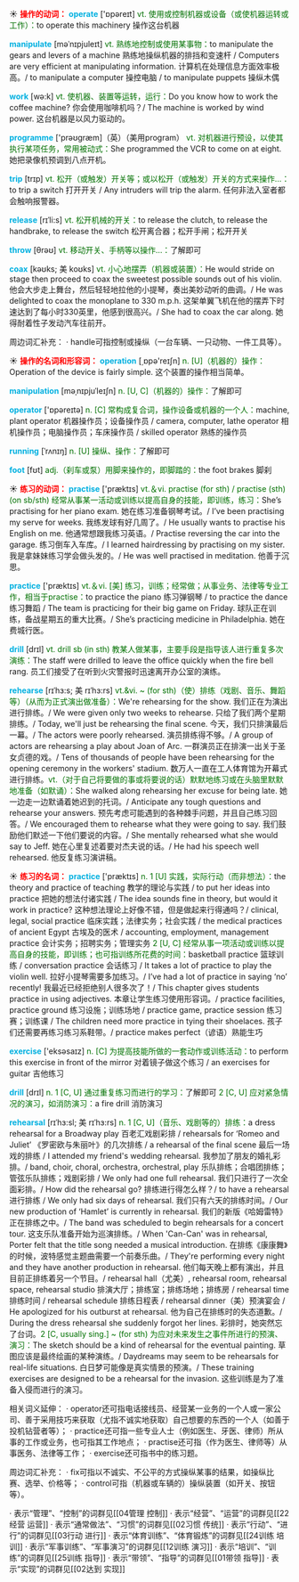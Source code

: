 ☀ <font color="red">**操作的动词：**</font>
<font color="sky blue">**operate**</font> ['ɒpəreɪt] 
<font color="rgb(227, 108, 9)">vt. 使用或控制机器或设备（或使机器运转或工作）：</font>to operate this machinery 操作这台机器

<font color="sky blue">**manipulate**</font> [məˈnɪpjuleɪt]
<font color="rgb(227, 108, 9)">vt. 熟练地控制或使用某事物：</font>to manipulate the gears and levers of a machine 熟练地操纵机器的排挡和变速杆 / Computers are very efficient at manipulating information. 计算机在处理信息方面效率极高。/ to manipulate a computer 操控电脑 / to manipulate puppets 操纵木偶

<font color="sky blue">**work**</font> [wə:k] 
<font color="rgb(227, 108, 9)">vt. 使机器、装置等运转，运行：</font>Do you know how to work the coffee machine? 你会使用咖啡机吗？/ The machine is worked by wind power. 这台机器是以风力驱动的。

<font color="sky blue">**programme**</font> ['prəʊɡræm]（英）（美用program）
<font color="rgb(227, 108, 9)">vt. 对机器进行预设，以使其执行某项任务，常用被动式：</font>She programmed the VCR to come on at eight. 她把录像机预调到八点开机。

<font color="sky blue">**trip**</font> [trɪp] 
<font color="rgb(227, 108, 9)">vt. 松开（或触发）开关等；或以松开（或触发）开关的方式来操作…：</font>to trip a switch 打开开关 / Any intruders will trip the alarm. 任何非法入室者都会触响报警器。
           
<font color="sky blue">**release**</font> [rɪˈli:s]
<font color="rgb(227, 108, 9)">vt. 松开机械的开关：</font>to release the clutch, to release the handbrake, to release the switch 松开离合器；松开手闸；松开开关

<font color="sky blue">**throw**</font> [θrəʊ] 
<font color="rgb(227, 108, 9)">vt. 移动开关、手柄等以操作…：</font>了解即可

<font color="sky blue">**coax**</font> [kəʊks; 美 koʊks]
<font color="rgb(227, 108, 9)">vt. 小心地摆弄（机器或装置）：</font>He would stride on stage then proceed to coax the sweetest possible sounds out of his violin. 他会大步走上舞台，然后轻轻地拉他的小提琴，奏出美妙动听的曲调。/ He was delighted to coax the monoplane to 330 m.p.h. 这架单翼飞机在他的摆弄下时速达到了每小时330英里，他感到很高兴。/ She had to coax the car along. 她得耐着性子发动汽车往前开。

周边词汇补充：
· handle可指控制或操纵（一台车辆、一只动物、一件工具等）。

☀ <font color="red">**操作的名词和形容词：**</font>
<font color="sky blue">**operation**</font> [͵ɒpə'reɪʃn] 
<font color="rgb(227, 108, 9)">n. [U]（机器的）操作：</font>Operation of the device is fairly simple. 这个装置的操作相当简单。
           
<font color="sky blue">**manipulation**</font> [məˌnɪpjuˈleɪʃn]
<font color="rgb(227, 108, 9)">n. [U, C]（机器的）操作：</font>了解即可

<font color="sky blue">**operator**</font> ['ɒpəreɪtə] 
<font color="rgb(227, 108, 9)">n. [C] 常构成复合词，操作设备或机器的一个人：</font>machine, plant operator 机器操作员；设备操作员 / camera, computer, lathe operator 相机操作员；电脑操作员；车床操作员 / skilled operator 熟练的操作员
           
<font color="sky blue">**running**</font> [ˈrʌnɪŋ]
<font color="rgb(227, 108, 9)">n. [U] 操纵、操作：</font>了解即可

<font color="sky blue">**foot**</font> [fʊt] 
<font color="rgb(227, 108, 9)">adj.（刹车或泵）用脚来操作的，即脚踏的：</font>the foot brakes 脚刹

☀ <font color="red">**练习的动词：**</font>
<font color="sky blue">**practise**</font> ['præktɪs] 
<font color="rgb(227, 108, 9)">vt.＆vi. practise (for sth) / practise (sth) (on sb/sth) 经常从事某一活动或训练以提高自身的技能，即训练，练习：</font>She’s practising for her piano exam. 她在练习准备钢琴考试。/ I’ve been practising my serve for weeks. 我练发球有好几周了。/ He usually wants to practise his English on me. 他通常想跟我练习英语。/ Practise reversing the car into the garage. 练习倒车入车库。/ I learned hairdressing by practising on my sister. 我是拿妹妹练习学会做头发的。/ He was well practised in meditation. 他善于沉思。

<font color="sky blue">**practice**</font> ['præktɪs] 
<font color="rgb(227, 108, 9)">vt.＆vi. [美] 练习，训练；经常做；从事业务、法律等专业工作，相当于practise：</font>to practice the piano 练习弹钢琴 / to practice the dance 练习舞蹈 / The team is practicing for their big game on Friday. 球队正在训练，备战星期五的重大比赛。/ She’s practicing medicine in Philadelphia. 她在费城行医。

<font color="sky blue">**drill**</font> [drɪl] 
<font color="rgb(227, 108, 9)">vt. drill sb (in sth) 教某人做某事，主要手段是指导该人进行重复多次演练：</font>The staff were drilled to leave the office quickly when the fire bell rang. 员工们接受了在听到火灾警报时迅速离开办公室的演练。
           
<font color="sky blue">**rehearse**</font> [rɪˈhɜ:s; 美 rɪˈhɜ:rs]
<font color="rgb(227, 108, 9)">vt.&vi. ~ (for sth)（使）排练（戏剧、音乐、舞蹈等）（从而为正式演出做准备）：</font>We're rehearsing for the show. 我们正在为演出进行排练。/ We were given only two weeks to rehearse. 只给了我们两个星期排练。/ Today, we'll just be rehearsing the final scene. 今天，我们只排演最后一幕。/ The actors were poorly rehearsed. 演员排练得不够。/ A group of actors are rehearsing a play about Joan of Arc. 一群演员正在排演一出关于圣女贞德的戏。/ Tens of thousands of people have been rehearsing for the opening ceremony in the workers' stadium. 数万人一直在工人体育馆为开幕式进行排练。<font color="rgb(227, 108, 9)">vt.（对于自己将要做的事或将要说的话）默默地练习或在头脑里默默地准备（如默诵）：</font>She walked along rehearsing her excuse for being late. 她一边走一边默诵着她迟到的托词。/ Anticipate any tough questions and rehearse your answers. 预先考虑可能遇到的各种棘手问题，并且自己练习回答。/ We encouraged them to rehearse what they were going to say. 我们鼓励他们默述一下他们要说的内容。/ She mentally rehearsed what she would say to Jeff. 她在心里复述着要对杰夫说的话。/ He had his speech well rehearsed. 他反复练习演讲稿。

☀ <font color="red">**练习的名词：**</font>
<font color="sky blue">**practice**</font> ['præktɪs] 
<font color="rgb(227, 108, 9)">n. 1 [U] 实践，实际行动（而非想法）：</font>the theory and practice of teaching 教学的理论与实践 / to put her ideas into practice 把她的想法付诸实践 / The idea sounds fine in theory, but would it work in practice? 这种想法理论上好像不错，但是做起来行得通吗？/ clinical, legal, social practice 临床实践；法律实务；社会实践 / the medical practices of ancient Egypt 古埃及的医术 / accounting, employment, management practice 会计实务；招聘实务；管理实务 <font color="rgb(227, 108, 9)">2 [U, C] 经常从事一项活动或训练以提高自身的技能，即训练；也可指训练所花费的时间：</font>basketball practice 篮球训练 / conversation practice 会话练习 / It takes a lot of practice to play the violin well. 拉好小提琴需要多加练习。/ I’ve had a lot of practice in saying ‘no’ recently! 我最近已经拒绝别人很多次了！/ This chapter gives students practice in using adjectives. 本章让学生练习使用形容词。/ practice facilities, practice ground 练习设施；训练场地 / practice game, practice session 练习赛；训练课 / The children need more practice in tying their shoelaces. 孩子们还需要再练习练习系鞋带。/ practice makes perfect（谚语）熟能生巧

<font color="sky blue">**exercise**</font> ['eksəsaɪz] 
<font color="rgb(227, 108, 9)">n. [C] 为提高技能所做的一套动作或训练活动：</font>to perform this exercise in front of the mirror 对着镜子做这个练习 / an exercises for guitar 吉他练习

<font color="sky blue">**drill**</font> [drɪl] 
<font color="rgb(227, 108, 9)">n. 1 [C, U] 通过重复练习而进行的学习：</font>了解即可 <font color="rgb(227, 108, 9)">2 [C, U] 应对紧急情况的演习，如消防演习：</font>a fire drill 消防演习
           
<font color="sky blue">**rehearsal**</font> [rɪˈhɜ:sl; 美 rɪˈhɜ:rs]
<font color="rgb(227, 108, 9)">n. 1 [C, U]（音乐、戏剧等的）排练：</font>a dress rehearsal for a Broadway play 百老汇戏剧彩排 / rehearsals for ‘Romeo and Juliet’ 《罗密欧与朱丽叶》的几次排练 / a rehearsal of the final scene 最后一场戏的排练 / I attended my friend's wedding rehearsal. 我参加了朋友的婚礼彩排。/ band, choir, choral, orchestra, orchestral, play 乐队排练；合唱团排练；管弦乐队排练；戏剧彩排 / We only had one full rehearsal. 我们只进行了一次全面彩排。/ How did the rehearsal go? 排练进行得怎么样？/ to have a rehearsal 进行排练 / We only had six days of rehearsal. 我们只有六天的排练时间。/ Our new production of ‘Hamlet’ is currently in rehearsal. 我们的新版《哈姆雷特》正在排练之中。/ The band was scheduled to begin rehearsals for a concert tour. 这支乐队准备开始为巡演排练。/ When 'Can-Can' was in rehearsal, Porter felt that the title song needed a musical introduction. 在排练《康康舞》的时候，波特感觉主题曲需要一个前奏乐曲。/ They're performing every night and they have another production in rehearsal. 他们每天晚上都有演出，并且目前正排练着另一个节目。/ rehearsal hall（尤美）, rehearsal room, rehearsal space, rehearsal studio 排演大厅；排练室；排练场地；排练房 / rehearsal time 排练时间 / rehearsal schedule 排练日程表 / rehearsal dinner（美）预演宴会 / He apologized for his outburst at rehearsal. 他为自己在排练时的失态道歉。/ During the dress rehearsal she suddenly forgot her lines. 彩排时，她突然忘了台词。<font color="rgb(227, 108, 9)">2 [C, usually sing.] ~ (for sth) 为应对未来发生之事件所进行的预演、演习：</font>The sketch should be a kind of rehearsal for the eventual painting. 草图应该是最终绘画的某种演练。/ Daydreams may seem to be rehearsals for real-life situations. 白日梦可能像是真实情景的预演。/ These training exercises are designed to be a rehearsal for the invasion. 这些训练是为了准备入侵而进行的演习。

相关词义延伸：
· operator还可指电话接线员、经营某一业务的一个人或一家公司、善于采用技巧来获取（尤指不诚实地获取）自己想要的东西的一个人（如善于投机钻营者等）；
· practice还可指一些专业人士（例如医生、牙医、律师）所从事的工作或业务，也可指其工作地点；
· practise还可指（作为医生、律师等）从事医务、法律等工作；
· exercise还可指书中的练习题。

周边词汇补充：
· fix可指以不诚实、不公平的方式操纵某事的结果，如操纵比赛、选举、价格等；
· control可指（机器或车辆的）操纵装置（如开关、按钮等）。

· 表示“管理”、“控制”的词群见[[04管理 控制]]
· 表示“经营”、“运营”的词群见[[22经营 运营]]
· 表示“通常做法”、“习惯”的词群见[[02习惯 传统]]
· 表示“行动”、“进行”的词群见[[03行动 进行]]
· 表示“体育训练”、“体育锻炼”的词群见[[24训练 培训]]
· 表示“军事训练”、“军事演习”的词群见[[12训练 演习]]
· 表示“培训”、“训练”的词群见[[25训练 指导]]
· 表示“带领”、“指导”的词群见[[01带领 指导]]
· 表示“实现”的词群见[[02达到 实现]]
